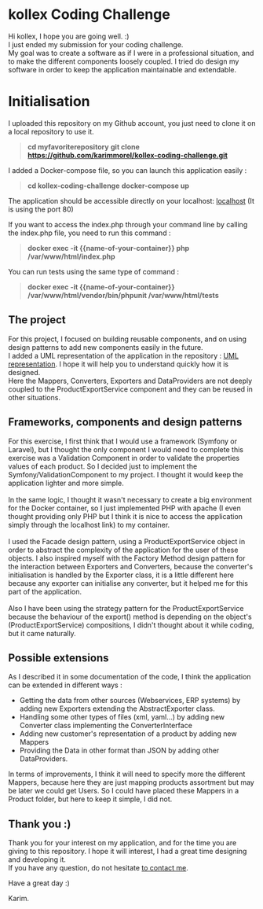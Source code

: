 # kollex Coding Challenge

Hi kollex, I hope you are going well. :)<br/>
I just ended my submission for your coding challenge.<br/>
My goal was to create a software as if I were in a professional situation, and to make the different components loosely coupled.
I tried do design my software in order to keep the application maintainable and extendable.<br/>

# Initialisation

I uploaded this repository on my Github account, you just need to clone it on a local repository to use it.
>**cd myfavoriterepository**
>**git clone https://github.com/karimmorel/kollex-coding-challenge.git**

I added a Docker-compose file, so you can launch this application easily :
>**cd kollex-coding-challenge**
>**docker-compose up**

The application should be accessible directly on your localhost: <a href="http://localhost/" target="_blank">localhost</a> (It is using the port 80)<br/>

If you want to access the index.php through your command line by calling the index.php file, you need to run this command : 
>**docker exec -it {{name-of-your-container}} php /var/www/html/index.php**

You can run tests using the same type of command : 
>**docker exec -it {{name-of-your-container}} /var/www/html/vendor/bin/phpunit /var/www/html/tests**

## The project

For this project, I focused on building reusable components, and on using design patterns to add new components easily in the future.<br/>
I added a UML representation of the application in the repository : <a href="https://github.com/karimmorel/kollex-coding-challenge/blob/master/uml_representation.jpg" target="_blank">UML representation</a>. I hope it will help you to understand quickly how it is designed.<br/>
Here the Mappers, Converters, Exporters and DataProviders are not deeply coupled to the ProductExportService component and they can be reused in other situations.<br/>

## Frameworks, components and design patterns

For this exercise, I first think that I would use a framework (Symfony or Laravel), but I thought the only component I would need to complete this exercise was a Validation Component in order to validate the properties values of each product. So I decided just to implement the Symfony/ValidationComponent to my project. I thought it would keep the application lighter and more simple.<br/><br/>
In the same logic, I thought it wasn't necessary to create a big environment for the Docker container, so I just implemented PHP with apache (I even thought providing only PHP but I think it is nice to access the application simply through the localhost link) to my container.<br/><br/>
I used the Facade design pattern, using a ProductExportService object in order to abstract the complexity of the application for the user of these objects.
I also inspired myself with the Factory Method design pattern for the interaction between Exporters and Converters, because the converter's initialisation is handled by the Exporter class, it is a little different here because any exporter can initialise any converter, but it helped me for this part of the application.<br/><br/>
Also I have been using the strategy pattern for the ProductExportService because the behaviour of the export() method is depending on the object's (ProductExportService) compositions, I didn't thought about it while coding, but it came naturally.<br/>

## Possible extensions

As I described it in some documentation of the code, I think the application can be extended in different ways : 
- Getting the data from other sources (Webservices, ERP systems) by adding new Exporters extending the AbstractExporter class.
- Handling some other types of files (xml, yaml...) by adding new Converter class implementing the ConverterInterface
- Adding new customer's representation of a product by adding new Mappers
- Providing the Data in other format than JSON by adding other DataProviders.

In terms of improvements, I think it will need to specify more the different Mappers, because here they are just mapping products assortment but may be later we could get Users. So I could have placed these Mappers in a Product folder, but here to keep it simple, I did not.<br/>

## Thank you :)

Thank you for your interest on my application, and for the time you are giving to this repository. I hope it will interest, I had a great time designing and developing it.<br/>
If you have any question, do not hesitate <a href="https://karimmorel.fr/" target="_blank">to contact me</a>.

Have a great day :)

Karim.